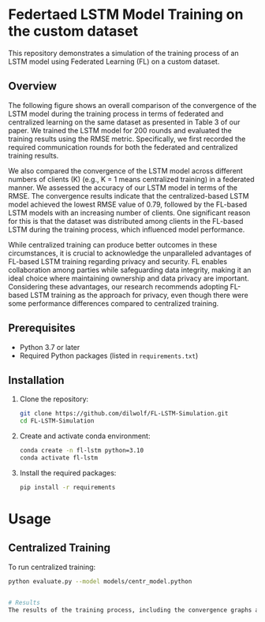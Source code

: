 # Federtaed LSTM Model Training on the custom dataset

This repository demonstrates a simulation of the training process of an LSTM model using Federated Learning (FL) on a custom dataset. 

## Overview

The following figure shows an overall comparison of the convergence of the LSTM model during the training process in terms of federated and centralized learning on the same dataset as presented in Table 3 of our paper. We trained the LSTM model for 200 rounds and evaluated the training results using the RMSE metric. Specifically, we first recorded the required communication rounds for both the federated and centralized training results. 

We also compared the convergence of the LSTM model across different numbers of clients (K) (e.g., K = 1 means centralized training) in a federated manner. We assessed the accuracy of our LSTM model in terms of the RMSE. The convergence results indicate that the centralized-based LSTM model achieved the lowest RMSE value of 0.79, followed by the FL-based LSTM models with an increasing number of clients. One significant reason for this is that the dataset was distributed among clients in the FL-based LSTM during the training process, which influenced model performance.

While centralized training can produce better outcomes in these circumstances, it is crucial to acknowledge the unparalleled advantages of FL-based LSTM training regarding privacy and security. FL enables collaboration among parties while safeguarding data integrity, making it an ideal choice where maintaining ownership and data privacy are important. Considering these advantages, our research recommends adopting FL-based LSTM training as the approach for privacy, even though there were some performance differences compared to centralized training.

## Prerequisites

- Python 3.7 or later
- Required Python packages (listed in `requirements.txt`)

## Installation

1. Clone the repository:
   ```bash
   git clone https://github.com/dilwolf/FL-LSTM-Simulation.git
   cd FL-LSTM-Simulation
2. Create and activate conda environment:
   ```bash
   conda create -n fl-lstm python=3.10
   conda activate fl-lstm

3. Install the required packages:
   ```bash
   pip install -r requirements

# Usage
## Centralized Training

To run centralized training:
  ```bash
  python evaluate.py --model models/centr_model.python


# Results
The results of the training process, including the convergence graphs and RMSE values, can be found in the results/ directory.



